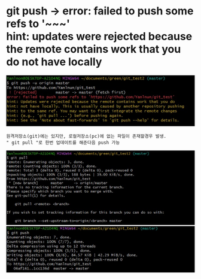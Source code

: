 # git push -> error: failed to push some refs to '~~~' <br> hint: updates were rejected because the remote contains work that you do not have locally

![1](./img/1.jpg)

    원격저장소(git)에는 있지만, 로컬저장소(pc)에 없는 파일이 존재할경우 발생.
    " git pull "로 한번 업데이트를 해준다음 push 가능

![2](./img/2.jpg)
![3](./img/3.jpg)